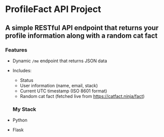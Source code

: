 # ProfileFact API Project
## A simple RESTful API endpoint that returns your profile information along with a random cat fact

### Features
- Dynamic `/me` endpoint that returns JSON data
- Includes:
  - Status
  - User information (name, email, stack)
  - Current UTC timestamp (ISO 8601 format)
  - Random cat fact (fetched live from https://catfact.ninja/fact)

  ### My Stack
- Python
- Flask